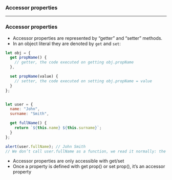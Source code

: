 ### Accessor properties


---------------------

### Accessor properties

* Accessor properties are represented by “getter” and “setter” methods. 
* In an object literal they are denoted by `get` and `set`:

```js
let obj = {
  get propName() {
    // getter, the code executed on getting obj.propName
  },

  set propName(value) {
    // setter, the code executed on setting obj.propName = value
  }
};


let user = {
  name: "John",
  surname: "Smith",

  get fullName() {
    return `${this.name} ${this.surname}`;
  }
};

alert(user.fullName); // John Smith
// We don’t call user.fullName as a function, we read it normally: the getter runs behind the scenes.
```

* Accessor properties are only accessible with get/set
* Once a property is defined with get prop() or set prop(), it’s an accessor property

